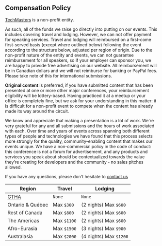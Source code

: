 ## Compensation Policy

[TechMasters](./techmasters.md) is a non-profit entity.

As such, all of the funds we raise go directly into putting on our events. This includes covering travel and lodging. However, we can not offer payment for speaking services. Travel and lodging will reimbursed on a first-come first-served basis (except where outlined below) following the event according to the structure below, adjusted per region of origin. Due to the non-profit nature of the entity and events, we can not guarantee reimbursement for all speakers, so if your employer can sponsor you, we are happy to provide free advertising on our website. All reimbursement will be in Canadian dollars and we will not reimburse for banking or PayPal fees. Please take note of this for international submissions.

**Original content** is preferred, if you have submitted content that has been presented at one or more other major conferences, your reimbursement eligibility will be lottery-based. Having practiced it at a meetup or your office is completely fine, but we ask for your understanding in this matter: it is difficult for a non-profit event to compete when the content has already made its way around the circuit.

We know and appreciate that making a presentation is a lot of work. We're very grateful for any and all submissions and the hours of work associated with each. Over time and years of events across spanning both different types of people and technologies we have found that this process selects more strongly for the quality, community-enabling content that makes our events unique. We have a non-commercial policy in the code of conduct: this conference is not a forum for advertisement, and any products and services you speak about should be contextualized towards the value they're creating for developers and the community - no sales pitches allowed.

If you have any questions, please don't hesitate to [contact us](./contact.md)

Region           | Travel      | Lodging               
---------------- | ----------- | ----------------------
[GTHA][gtha]     | `None`      | `None`                
Ontario & Québec | Max `$300`  | (2 nights) Max `$600` 
Rest of Canada   | Max `$800`  | (2 nights) Max `$600` 
The Americas     | Max `$1100` | (2 nights) Max `$600` 
Afro-Eurasia     | Max `$1500` | (3 nights) Max `$900` 
Australasia      | Max `$2000` | (4 nights) Max `$1200`

[gtha]: https://en.wikipedia.org/wiki/Greater_Toronto_and_Hamilton_Area
